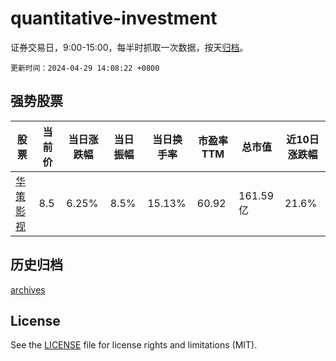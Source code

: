 # quantitative-investment

证券交易日，9:00-15:00，每半时抓取一次数据，按天[归档](archives)。

`更新时间：2024-04-29 14:08:22 +0800`

## 强势股票

|股票|当前价|当日涨跌幅|当日振幅|当日换手率|市盈率TTM|总市值|近10日涨跌幅|
|----|----|----|----|----|----|----|----|
|[华策影视](https://xueqiu.com/S/SZ300133)|8.5|6.25%|8.5%|15.13%|60.92|161.59亿|21.6%|

## 历史归档

[archives](archives)

## License

See the [LICENSE](LICENSE) file for license rights and limitations (MIT).
